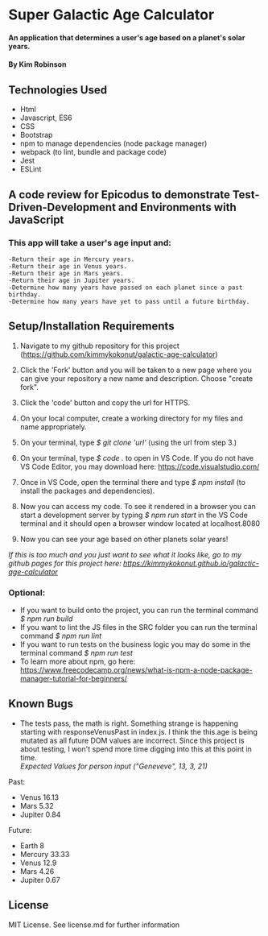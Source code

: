 # Super Galactic Age Calculator

#### An application that determines a user's age based on a planet's solar years.

#### By Kim Robinson

## Technologies Used

* Html
* Javascript, ES6
* CSS
* Bootstrap
* npm to manage dependencies (node package manager)
* webpack (to lint, bundle and package code)
* Jest
* ESLint

## A code review for Epicodus to demonstrate Test-Driven-Development and Environments with JavaScript

###  This app will take a user's age input and:
    -Return their age in Mercury years. 
    -Return their age in Venus years. 
    -Return their age in Mars years. 
    -Return their age in Jupiter years.
    -Determine how many years have passed on each planet since a past birthday. 
    -Determine how many years have yet to pass until a future birthday. 

## Setup/Installation Requirements

1. Navigate to my github repository for this project (https://github.com/kimmykokonut/galactic-age-calculator)

2. Click the 'Fork' button and  you will be taken to a new page where you can give your repository a new name and description. Choose "create fork".

3. Click the 'code' button and copy the url for HTTPS.

4. On your local computer, create a working directory for my files and name appropriately.

5. On your terminal, type _$ git clone 'url'_ (using the url from step 3.)

6. On your terminal, type _$ code ._ to open in VS Code.  If you do not have VS Code Editor, you may download here: https://code.visualstudio.com/

7. Once in VS Code, open the terminal there and type _$ npm install_ (to install the packages and dependencies).

8.  Now you can access my code. To see it rendered in a browser you can start a development server by typing _$ npm run start_ in the VS Code terminal and it should open a browser window located at localhost.8080 

9. Now you can see your age based on other planets solar years!

_If this is too much and you just want to see what it looks like, go to my github pages for this project here:  https://kimmykokonut.github.io/galactic-age-calculator_

### Optional:
* If you want to build onto the project, you can run the terminal command _$ npm run build_
* If you want to lint the JS files in the SRC folder you can run the terminal command _$ npm run lint_
* If you want to run tests on the business logic you may do some in the terminal command _$ npm run test_
* To learn more about npm, go here: https://www.freecodecamp.org/news/what-is-npm-a-node-package-manager-tutorial-for-beginners/

## Known Bugs

* The tests pass, the math is right. Something strange is happening starting with responseVenusPast in index.js. I think the this.age is being mutated as all future DOM values are incorrect.  Since this project is about testing, I won't spend more time digging into this at this point in time.  
_Expected Values for person input ("Geneveve", 13, 3, 21)_

Past: 
* Venus 16.13
* Mars 5.32
* Jupiter 0.84

Future:
* Earth 8
* Mercury 33.33
* Venus 12.9
* Mars 4.26
* Jupiter 0.67

## License
MIT License. See license.md for further information